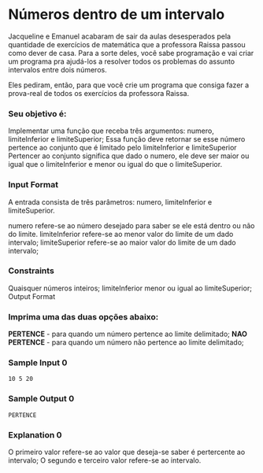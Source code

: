 # Números dentro de um intervalo

Jacqueline e Emanuel acabaram de sair da aulas desesperados pela quantidade de exercícios de matemática que a professora Raissa passou como dever de casa. Para a sorte deles, você sabe programação e vai criar um programa pra ajudá-los a resolver todos os problemas do assunto intervalos entre dois números.

Eles pediram, então, para que você crie um programa que consiga fazer a prova-real de todos os exercícios da professora Raissa.

### Seu objetivo é:

Implementar uma função que receba três argumentos: numero, limiteInferior e limiteSuperior;
Essa função deve retornar se esse número pertence ao conjunto que é limitado pelo limiteInferior e limiteSuperior
Pertencer ao conjunto significa que dado o numero, ele deve ser maior ou igual que o limiteInferior e menor ou igual do que o limiteSuperior.

### Input Format

A entrada consista de três parâmetros: numero, limiteInferior e limiteSuperior.

numero refere-se ao número desejado para saber se ele está dentro ou não do limite. limiteInferior refere-se ao menor valor do limite de um dado intervalo; limiteSuperior refere-se ao maior valor do limite de um dado intervalo;

### Constraints

Quaisquer números inteiros;
limiteInferior menor ou igual ao limiteSuperior;
Output Format

### Imprima uma das duas opções abaixo:

**PERTENCE** - para quando um número pertence ao limite delimitado;
**NAO PERTENCE** - para quando um número não pertence ao limite delimitado;
### Sample Input 0
``````
10 5 20
``````
### Sample Output 0
``````
PERTENCE
```````
### Explanation 0

O primeiro valor refere-se ao valor que deseja-se saber é pertercente ao intervalo;
O segundo e terceiro valor refere-se ao intervalo.